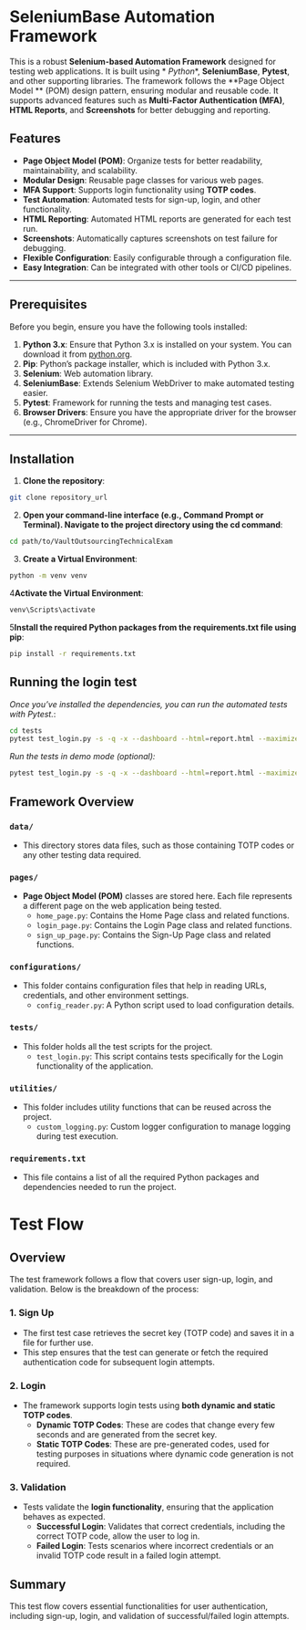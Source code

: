 # SeleniumBase Automation Framework

This is a robust **Selenium-based Automation Framework** designed for testing web applications. It is built using *
*Python**, **SeleniumBase**, **Pytest**, and other supporting libraries. The framework follows the **Page Object Model
** (POM) design pattern, ensuring modular and reusable code. It supports advanced features such as **Multi-Factor
Authentication (MFA)**, **HTML Reports**, and **Screenshots** for better debugging and reporting.

## Features

- **Page Object Model (POM)**: Organize tests for better readability, maintainability, and scalability.
- **Modular Design**: Reusable page classes for various web pages.
- **MFA Support**: Supports login functionality using **TOTP codes**.
- **Test Automation**: Automated tests for sign-up, login, and other functionality.
- **HTML Reporting**: Automated HTML reports are generated for each test run.
- **Screenshots**: Automatically captures screenshots on test failure for debugging.
- **Flexible Configuration**: Easily configurable through a configuration file.
- **Easy Integration**: Can be integrated with other tools or CI/CD pipelines.

---

## Prerequisites

Before you begin, ensure you have the following tools installed:

1. **Python 3.x**: Ensure that Python 3.x is installed on your system. You can download it
   from [python.org](https://www.python.org/).
2. **Pip**: Python’s package installer, which is included with Python 3.x.
3. **Selenium**: Web automation library.
4. **SeleniumBase**: Extends Selenium WebDriver to make automated testing easier.
5. **Pytest**: Framework for running the tests and managing test cases.
6. **Browser Drivers**: Ensure you have the appropriate driver for the browser (e.g., ChromeDriver for Chrome).

---

## Installation

1. **Clone the repository**:

```bash
git clone repository_url
```

2. **Open your command-line interface (e.g., Command Prompt or Terminal). Navigate to the project directory using the cd
   command**:

```bash
cd path/to/VaultOutsourcingTechnicalExam
```

3. **Create a Virtual Environment**:

```bash
python -m venv venv
```

4**Activate the Virtual Environment**:

```bash
venv\Scripts\activate
```

5**Install the required Python packages from the requirements.txt file using pip**:

```bash
pip install -r requirements.txt
```

## Running the login test

*Once you’ve installed the dependencies, you can run the automated tests with Pytest.*:

```bash
cd tests
pytest test_login.py -s -q -x --dashboard --html=report.html --maximize --screenshot --rs
```

*Run the tests in demo mode (optional):*

```bash
pytest test_login.py -s -q -x --dashboard --html=report.html --maximize --screenshot --rs --demo
```

## Framework Overview

### `data/`

- This directory stores data files, such as those containing TOTP codes or any other testing data required.

### `pages/`

- **Page Object Model (POM)** classes are stored here. Each file represents a different page on the web application
  being tested.
    - `home_page.py`: Contains the Home Page class and related functions.
    - `login_page.py`: Contains the Login Page class and related functions.
    - `sign_up_page.py`: Contains the Sign-Up Page class and related functions.

### `configurations/`

- This folder contains configuration files that help in reading URLs, credentials, and other environment settings.
    - `config_reader.py`: A Python script used to load configuration details.

### `tests/`

- This folder holds all the test scripts for the project.
    - `test_login.py`: This script contains tests specifically for the Login functionality of the application.

### `utilities/`

- This folder includes utility functions that can be reused across the project.
    - `custom_logging.py`: Custom logger configuration to manage logging during test execution.

### `requirements.txt`

- This file contains a list of all the required Python packages and dependencies needed to run the project.

# Test Flow

## Overview

The test framework follows a flow that covers user sign-up, login, and validation. Below is the breakdown of the
process:

### 1. **Sign Up**

- The first test case retrieves the secret key (TOTP code) and saves it in a file for further use.
- This step ensures that the test can generate or fetch the required authentication code for subsequent login attempts.

### 2. **Login**

- The framework supports login tests using **both dynamic and static TOTP codes**.
    - **Dynamic TOTP Codes**: These are codes that change every few seconds and are generated from the secret key.
    - **Static TOTP Codes**: These are pre-generated codes, used for testing purposes in situations where dynamic code
      generation is not required.

### 3. **Validation**

- Tests validate the **login functionality**, ensuring that the application behaves as expected.
    - **Successful Login**: Validates that correct credentials, including the correct TOTP code, allow the user to log
      in.
    - **Failed Login**: Tests scenarios where incorrect credentials or an invalid TOTP code result in a failed login
      attempt.

## Summary

This test flow covers essential functionalities for user authentication, including sign-up, login, and validation of
successful/failed login attempts.

